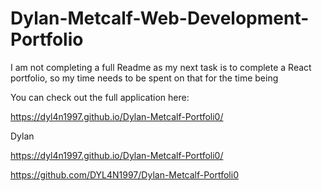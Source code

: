 # Dylan-Metcalf-Web-Development-Portfolio

I am not completing a full Readme as my next task is to complete a React portfolio, so my time needs to be spent on that for the time being

You can check out the full application here:

https://dyl4n1997.github.io/Dylan-Metcalf-Portfoli0/ 


Dylan

 https://dyl4n1997.github.io/Dylan-Metcalf-Portfoli0/ 

 https://github.com/DYL4N1997/Dylan-Metcalf-Portfoli0